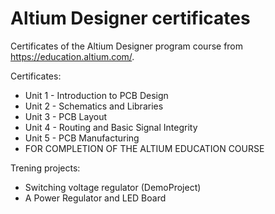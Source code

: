 # Altium Designer certificates

Certificates of the Altium Designer program course from https://education.altium.com/.

Certificates:
- Unit 1 - Introduction to PCB Design
- Unit 2 - Schematics and Libraries
- Unit 3 - PCB Layout
- Unit 4 - Routing and Basic Signal Integrity
- Unit 5 - PCB Manufacturing
- FOR COMPLETION OF THE ALTIUM EDUCATION COURSE

Trening projects:
- Switching voltage regulator (DemoProject)
- A Power Regulator and LED Board
